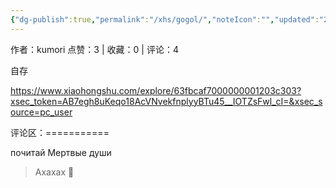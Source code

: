 ```yaml
---
{"dg-publish":true,"permalink":"/xhs/gogol/","noteIcon":"","updated":"2025-03-17T22:31:21.339+08:00"}
---
```


作者：kumori
点赞：3   |   收藏：0   |   评论：4

自存

https://www.xiaohongshu.com/explore/63fbcaf7000000001203c303?xsec_token=AB7egh8uKeqo18AcVNvekfnplyyBTu45__IOTZsFwl_cI=&xsec_source=pc_user

评论区：===========

почитай Мертвые души

> Ахахах 🤣